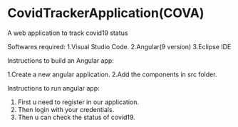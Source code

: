 # CovidTrackerApplication(COVA)
A web application to track covid19 status

Softwares required:
1.Visual Studio Code.
2.Angular(9 version)
3.Eclipse IDE 

Instructions to build an Angular app:

1.Create a new angular application.
2.Add the components in src folder.

Instructions to run angular app:
1. First u need to register in our application.
2. Then login with your credentials.
3. Then u can check the status of covid19.



